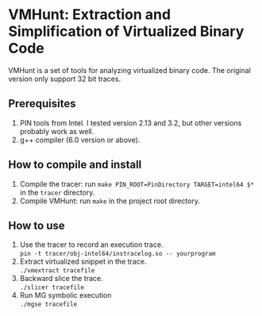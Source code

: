 # VMHunt: Extraction and Simplification of Virtualized Binary Code

VMHunt is a set of tools for analyzing virtualized binary code. The original version only support 32 bit traces.

## Prerequisites
1. PIN tools from Intel. I tested version 2.13 and 3.2, but other versions probably work as well.
2. g++ compiler (6.0 version or above).

## How to compile and install
1. Compile the tracer: run `make PIN_ROOT=PinDirectory TARGET=intel64 $*` in the `tracer` directory.
2. Compile VMHunt: run `make` in the project root directory.

## How to use
1. Use the tracer to record an execution trace.  
   `pin -t tracer/obj-intel64/instracelog.so -- yourprogram`
2. Extract virtualized snippet in the trace.  
   `./vmextract tracefile`
3. Backward slice the trace.  
   `./slicer tracefile`
4. Run MG symbolic execution  
   `./mgse tracefile`
